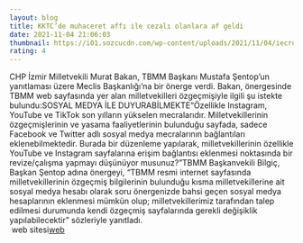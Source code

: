 ```yaml
--- 
layout: blog
title: KKTC’de muhaceret affı ile cezalı olanlara af geldi
date: 2021-11-04 21:06:03
thumbnail: https://i01.sozcucdn.com/wp-content/uploads/2021/11/04/iecrop/kibris-reuters_16_9_1608647376_16_9_1627577579_16_9_1636059948-670x371.jpg
rating: 4
---
```

CHP İzmir Milletvekili Murat Bakan, TBMM Başkanı Mustafa Şentop’un yanıtlaması üzere Meclis Başkanlığı’na bir önerge verdi. Bakan, önergesinde TBMM web sayfasında yer alan milletvekilleri özgeçmişiyle ilgili şu istekte bulundu:SOSYAL MEDYA İLE DUYURABİLMEKTE“Özellikle Instagram, YouTube ve TikTok son yılların yükselen mecralarıdır. Milletvekillerinin özgeçmişlerinin ve yasama faaliyetlerinin bulunduğu sayfada, sadece Facebook ve Twitter adlı sosyal medya mecralarının bağlantıları eklenebilmektedir. Burada bir düzenleme yapılarak, milletvekillerinin özellikle YouTube ve Instagram sayfalarına erişim bağlantısı eklenmesi noktasında bir revize/çalışma yapmayı düşünüyor musunuz?”TBMM Başkanvekili Bilgiç, Başkan Şentop adına önergeyi, “TBMM resmi internet sayfasında milletvekillerinin özgeçmiş bilgilerinin bulunduğu kısma milletvekillerine ait sosyal medya hesabı olarak soru önergenizde bahsi geçen sosyal medya hesaplarının eklenmesi mümkün olup; milletvekillerimiz tarafından talep edilmesi durumunda kendi özgeçmiş sayfalarında gerekli değişiklik yapılabilecektir” sözleriyle yanıtladı.</br>&nbsp;web sitesi<a href="https://www.developerbilisim.com/">web</a>